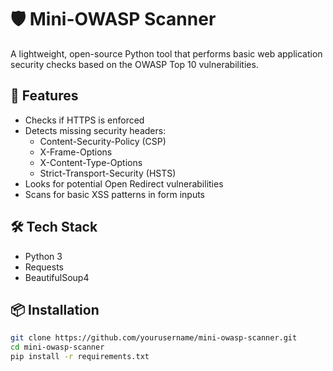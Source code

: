 # 🛡️ Mini-OWASP Scanner

A lightweight, open-source Python tool that performs basic web application security checks based on the OWASP Top 10 vulnerabilities.

## 🚀 Features
- Checks if HTTPS is enforced
- Detects missing security headers:
  - Content-Security-Policy (CSP)
  - X-Frame-Options
  - X-Content-Type-Options
  - Strict-Transport-Security (HSTS)
- Looks for potential Open Redirect vulnerabilities
- Scans for basic XSS patterns in form inputs

## 🛠️ Tech Stack
- Python 3
- Requests
- BeautifulSoup4

## 📦 Installation

```bash
git clone https://github.com/yourusername/mini-owasp-scanner.git
cd mini-owasp-scanner
pip install -r requirements.txt
